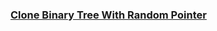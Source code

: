 ### [Clone Binary Tree With Random Pointer](https://leetcode.com/problems/clone-binary-tree-with-random-pointer)


